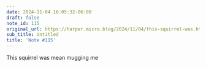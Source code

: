 ```yaml
---
date: 2024-11-04 16:05:32-06:00
draft: false
note_id: 115
original_url: https://harper.micro.blog/2024/11/04/this-squirrel-was.html
sub_title: Untitled
title: 'Note #115'
---
```


This squirrel was mean mugging me